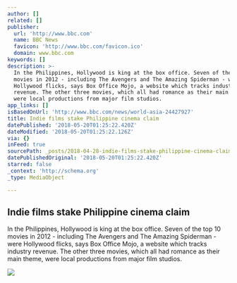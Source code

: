 ```yaml
---
author: []
related: []
publisher:
  url: 'http://www.bbc.com'
  name: BBC News
  favicon: 'http://www.bbc.com/favicon.ico'
  domain: www.bbc.com
keywords: []
description: >-
  In the Philippines, Hollywood is king at the box office. Seven of the top 10
  movies in 2012 - including The Avengers and The Amazing Spiderman - were
  Hollywood flicks, says Box Office Mojo, a website which tracks industry
  revenue. The other three movies, which all had romance as their main theme,
  were local productions from major film studios.
app_links: []
isBasedOnUrl: 'http://www.bbc.com/news/world-asia-24427927'
title: Indie films stake Philippine cinema claim
datePublished: '2018-05-20T01:25:22.420Z'
dateModified: '2018-05-20T01:25:22.126Z'
via: {}
inFeed: true
sourcePath: _posts/2018-04-28-indie-films-stake-philippine-cinema-claim.md
datePublishedOriginal: '2018-05-20T01:25:22.420Z'
starred: false
_context: 'http://schema.org'
_type: MediaObject

---
```

<article style=""><h1>Indie films stake Philippine cinema claim</h1><p>In the Philippines, Hollywood is king at the box office. Seven of the top 10 movies in 2012 - including The Avengers and The Amazing Spiderman - were Hollywood flicks, says Box Office Mojo, a website which tracks industry revenue. The other three movies, which all had romance as their main theme, were local productions from major film studios.</p><img src="https://ichef.bbci.co.uk/news/1024/media/images/70364000/jpg/_70364349_dsc_4441.jpg" /></article>